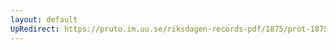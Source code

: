 ```yaml
---
layout: default
UpRedirect: https://pruto.im.uu.se/riksdagen-records-pdf/1875/prot-1875--fk--046/prot-1875--fk--046_035.pdf
---
```

